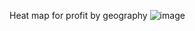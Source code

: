 Heat map for profit by geography
![image](https://github.com/user-attachments/assets/dd5979b6-16e0-468a-9f1f-860d145f5bdf)
